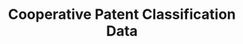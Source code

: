 ---
layout: default
bigquery: https://console.cloud.google.com/bigquery?p=patents-public-data&d=cpc&page=dataset
citation: '“Cooperative Patent Classification” by the EPO and USPTO, for public use. '
contributors: EPO, USPTO
cost: None
description: Cooperative Patent Classification Data contains the scheme and definitions
  of the Cooperative Patent Classification system for classifying patent documents.
  The CPC is the result of a partnership between the EPO and the USPTO in their joint
  effort to develop a common, internationally compatible classification system for
  technical documents, in particular patent publications, which will be used by both
  offices in the patent granting process
documentation: https://www.cooperativepatentclassification.org/cpcSchemeAndDefinitions
last_edit: 04/11/2022, 17:35:11
location: https://www.cooperativepatentclassification.org/index
maintained_by: USPTO, EPO
schema_fields:
- glossary
- title_part
- limitingReferences
- residualReferences
- title_full
- titleFull
- symbol
- synonyms
- residual_references
- breakdownCode
- childGroups
- breakdown_code
- status
- date_revised
- limiting_references
- definition
- dateRevised
- applicationReferences
- parents
- additional_only
- informative_references
- informativeReferences
- ipc_concordant
- children
- ipcConcordant
- notAllocatable
- titlePart
- application_references
- level
- not_allocatable
- sizeCache
- child_groups
shortname: cooperative_patent_classification
tags:
- patents
- science
title: Cooperative Patent Classification Data
uuid: 984374a7-16e9-4b35-9445-458daceb01bf
---